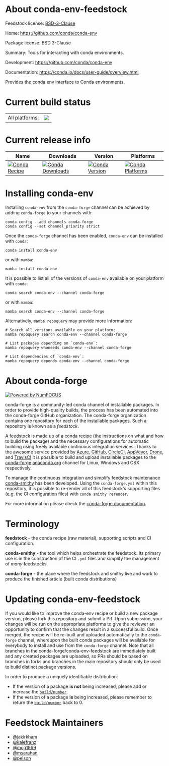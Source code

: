 About conda-env-feedstock
=========================

Feedstock license: [BSD-3-Clause](https://github.com/conda-forge/conda-env-feedstock/blob/main/LICENSE.txt)

Home: https://github.com/conda/conda-env

Package license: BSD 3-Clause

Summary: Tools for interacting with conda environments.

Development: https://github.com/conda/conda-env

Documentation: https://conda.io/docs/user-guide/overview.html

Provides the conda env interface to Conda environments.


Current build status
====================


<table><tr><td>All platforms:</td>
    <td>
      <a href="https://dev.azure.com/conda-forge/feedstock-builds/_build/latest?definitionId=5519&branchName=main">
        <img src="https://dev.azure.com/conda-forge/feedstock-builds/_apis/build/status/conda-env-feedstock?branchName=main">
      </a>
    </td>
  </tr>
</table>

Current release info
====================

| Name | Downloads | Version | Platforms |
| --- | --- | --- | --- |
| [![Conda Recipe](https://img.shields.io/badge/recipe-conda--env-green.svg)](https://anaconda.org/conda-forge/conda-env) | [![Conda Downloads](https://img.shields.io/conda/dn/conda-forge/conda-env.svg)](https://anaconda.org/conda-forge/conda-env) | [![Conda Version](https://img.shields.io/conda/vn/conda-forge/conda-env.svg)](https://anaconda.org/conda-forge/conda-env) | [![Conda Platforms](https://img.shields.io/conda/pn/conda-forge/conda-env.svg)](https://anaconda.org/conda-forge/conda-env) |

Installing conda-env
====================

Installing `conda-env` from the `conda-forge` channel can be achieved by adding `conda-forge` to your channels with:

```
conda config --add channels conda-forge
conda config --set channel_priority strict
```

Once the `conda-forge` channel has been enabled, `conda-env` can be installed with `conda`:

```
conda install conda-env
```

or with `mamba`:

```
mamba install conda-env
```

It is possible to list all of the versions of `conda-env` available on your platform with `conda`:

```
conda search conda-env --channel conda-forge
```

or with `mamba`:

```
mamba search conda-env --channel conda-forge
```

Alternatively, `mamba repoquery` may provide more information:

```
# Search all versions available on your platform:
mamba repoquery search conda-env --channel conda-forge

# List packages depending on `conda-env`:
mamba repoquery whoneeds conda-env --channel conda-forge

# List dependencies of `conda-env`:
mamba repoquery depends conda-env --channel conda-forge
```


About conda-forge
=================

[![Powered by
NumFOCUS](https://img.shields.io/badge/powered%20by-NumFOCUS-orange.svg?style=flat&colorA=E1523D&colorB=007D8A)](https://numfocus.org)

conda-forge is a community-led conda channel of installable packages.
In order to provide high-quality builds, the process has been automated into the
conda-forge GitHub organization. The conda-forge organization contains one repository
for each of the installable packages. Such a repository is known as a *feedstock*.

A feedstock is made up of a conda recipe (the instructions on what and how to build
the package) and the necessary configurations for automatic building using freely
available continuous integration services. Thanks to the awesome service provided by
[Azure](https://azure.microsoft.com/en-us/services/devops/), [GitHub](https://github.com/),
[CircleCI](https://circleci.com/), [AppVeyor](https://www.appveyor.com/),
[Drone](https://cloud.drone.io/welcome), and [TravisCI](https://travis-ci.com/)
it is possible to build and upload installable packages to the
[conda-forge](https://anaconda.org/conda-forge) [anaconda.org](https://anaconda.org/)
channel for Linux, Windows and OSX respectively.

To manage the continuous integration and simplify feedstock maintenance
[conda-smithy](https://github.com/conda-forge/conda-smithy) has been developed.
Using the ``conda-forge.yml`` within this repository, it is possible to re-render all of
this feedstock's supporting files (e.g. the CI configuration files) with ``conda smithy rerender``.

For more information please check the [conda-forge documentation](https://conda-forge.org/docs/).

Terminology
===========

**feedstock** - the conda recipe (raw material), supporting scripts and CI configuration.

**conda-smithy** - the tool which helps orchestrate the feedstock.
                   Its primary use is in the construction of the CI ``.yml`` files
                   and simplify the management of *many* feedstocks.

**conda-forge** - the place where the feedstock and smithy live and work to
                  produce the finished article (built conda distributions)


Updating conda-env-feedstock
============================

If you would like to improve the conda-env recipe or build a new
package version, please fork this repository and submit a PR. Upon submission,
your changes will be run on the appropriate platforms to give the reviewer an
opportunity to confirm that the changes result in a successful build. Once
merged, the recipe will be re-built and uploaded automatically to the
`conda-forge` channel, whereupon the built conda packages will be available for
everybody to install and use from the `conda-forge` channel.
Note that all branches in the conda-forge/conda-env-feedstock are
immediately built and any created packages are uploaded, so PRs should be based
on branches in forks and branches in the main repository should only be used to
build distinct package versions.

In order to produce a uniquely identifiable distribution:
 * If the version of a package **is not** being increased, please add or increase
   the [``build/number``](https://docs.conda.io/projects/conda-build/en/latest/resources/define-metadata.html#build-number-and-string).
 * If the version of a package **is** being increased, please remember to return
   the [``build/number``](https://docs.conda.io/projects/conda-build/en/latest/resources/define-metadata.html#build-number-and-string)
   back to 0.

Feedstock Maintainers
=====================

* [@jakirkham](https://github.com/jakirkham/)
* [@kalefranz](https://github.com/kalefranz/)
* [@mcg1969](https://github.com/mcg1969/)
* [@msarahan](https://github.com/msarahan/)
* [@pelson](https://github.com/pelson/)

